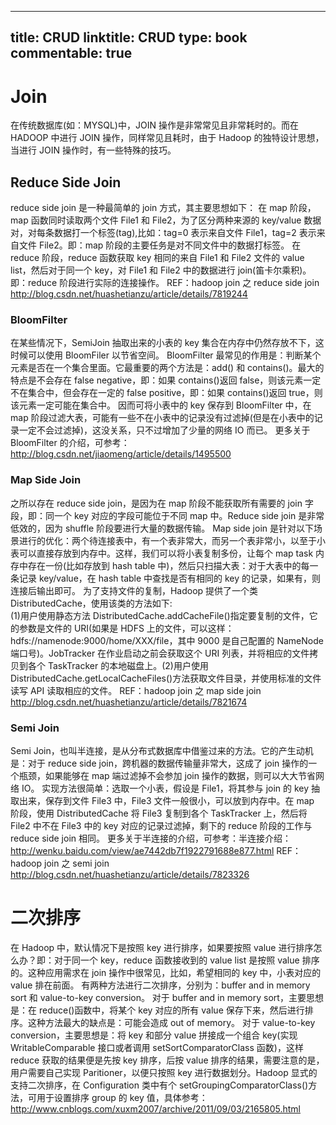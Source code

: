 
---
title: CRUD
linktitle: CRUD
type: book
commentable: true
---

# Join

在传统数据库(如：MYSQL)中，JOIN 操作是非常常见且非常耗时的。而在 HADOOP 中进行 JOIN 操作，同样常见且耗时，由于 Hadoop 的独特设计思想，当进行 JOIN 操作时，有一些特殊的技巧。

## Reduce Side Join

reduce side join 是一种最简单的 join 方式，其主要思想如下：
在 map 阶段，map 函数同时读取两个文件 File1 和 File2，为了区分两种来源的 key/value 数据对，对每条数据打一个标签(tag),比如：tag=0 表示来自文件 File1，tag=2 表示来自文件 File2。即：map 阶段的主要任务是对不同文件中的数据打标签。
在 reduce 阶段，reduce 函数获取 key 相同的来自 File1 和 File2 文件的 value list，然后对于同一个 key，对 File1 和 File2 中的数据进行 join(笛卡尔乘积)。即：reduce 阶段进行实际的连接操作。
REF：hadoop join 之 reduce side join
http://blog.csdn.net/huashetianzu/article/details/7819244

### BloomFilter

在某些情况下，SemiJoin 抽取出来的小表的 key 集合在内存中仍然存放不下，这时候可以使用 BloomFiler 以节省空间。
BloomFilter 最常见的作用是：判断某个元素是否在一个集合里面。它最重要的两个方法是：add() 和 contains()。最大的特点是不会存在 false negative，即：如果 contains()返回 false，则该元素一定不在集合中，但会存在一定的 false positive，即：如果 contains()返回 true，则该元素一定可能在集合中。
因而可将小表中的 key 保存到 BloomFilter 中，在 map 阶段过滤大表，可能有一些不在小表中的记录没有过滤掉(但是在小表中的记录一定不会过滤掉)，这没关系，只不过增加了少量的网络 IO 而已。
更多关于 BloomFilter 的介绍，可参考：http://blog.csdn.net/jiaomeng/article/details/1495500

### Map Side Join

之所以存在 reduce side join，是因为在 map 阶段不能获取所有需要的 join 字段，即：同一个 key 对应的字段可能位于不同 map 中。Reduce side join 是非常低效的，因为 shuffle 阶段要进行大量的数据传输。
Map side join 是针对以下场景进行的优化：两个待连接表中，有一个表非常大，而另一个表非常小，以至于小表可以直接存放到内存中。这样，我们可以将小表复制多份，让每个 map task 内存中存在一份(比如存放到 hash table 中)，然后只扫描大表：对于大表中的每一条记录 key/value，在 hash table 中查找是否有相同的 key 的记录，如果有，则连接后输出即可。
为了支持文件的复制，Hadoop 提供了一个类 DistributedCache，使用该类的方法如下:  
(1)用户使用静态方法 DistributedCache.addCacheFile()指定要复制的文件，它的参数是文件的 URI(如果是 HDFS 上的文件，可以这样：hdfs://namenode:9000/home/XXX/file，其中 9000 是自己配置的 NameNode 端口号)。JobTracker 在作业启动之前会获取这个 URI 列表，并将相应的文件拷贝到各个 TaskTracker 的本地磁盘上。(2)用户使用 DistributedCache.getLocalCacheFiles()方法获取文件目录，并使用标准的文件读写 API 读取相应的文件。
REF：hadoop join 之 map side join
http://blog.csdn.net/huashetianzu/article/details/7821674

### Semi Join

Semi Join，也叫半连接，是从分布式数据库中借鉴过来的方法。它的产生动机是：对于 reduce side join，跨机器的数据传输量非常大，这成了 join 操作的一个瓶颈，如果能够在 map 端过滤掉不会参加 join 操作的数据，则可以大大节省网络 IO。
实现方法很简单：选取一个小表，假设是 File1，将其参与 join 的 key 抽取出来，保存到文件 File3 中，File3 文件一般很小，可以放到内存中。在 map 阶段，使用 DistributedCache 将 File3 复制到各个 TaskTracker 上，然后将 File2 中不在 File3 中的 key 对应的记录过滤掉，剩下的 reduce 阶段的工作与 reduce side join 相同。
更多关于半连接的介绍，可参考：半连接介绍：http://wenku.baidu.com/view/ae7442db7f1922791688e877.html
REF：hadoop join 之 semi join
http://blog.csdn.net/huashetianzu/article/details/7823326

# 二次排序

在 Hadoop 中，默认情况下是按照 key 进行排序，如果要按照 value 进行排序怎么办？即：对于同一个 key，reduce 函数接收到的 value list 是按照 value 排序的。这种应用需求在 join 操作中很常见，比如，希望相同的 key 中，小表对应的 value 排在前面。
有两种方法进行二次排序，分别为：buffer and in memory sort 和 value-to-key conversion。
对于 buffer and in memory sort，主要思想是：在 reduce()函数中，将某个 key 对应的所有 value 保存下来，然后进行排序。这种方法最大的缺点是：可能会造成 out of memory。
对于 value-to-key conversion，主要思想是：将 key 和部分 value 拼接成一个组合 key(实现 WritableComparable 接口或者调用 setSortComparatorClass 函数)，这样 reduce 获取的结果便是先按 key 排序，后按 value 排序的结果，需要注意的是，用户需要自己实现 Paritioner，以便只按照 key 进行数据划分。Hadoop 显式的支持二次排序，在 Configuration 类中有个 setGroupingComparatorClass()方法，可用于设置排序 group 的 key 值，具体参考：http://www.cnblogs.com/xuxm2007/archive/2011/09/03/2165805.html

    
